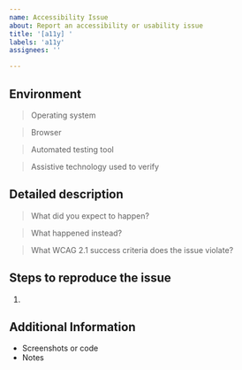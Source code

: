 ```yaml
---
name: Accessibility Issue
about: Report an accessibility or usability issue
title: '[a11y] '
labels: 'a11y'
assignees: ''

---
```


## Environment

> Operating system

> Browser

> Automated testing tool 

> Assistive technology used to verify

## Detailed description

> What did you expect to happen?

> What happened instead?

> What WCAG 2.1 success criteria does the issue violate?

## Steps to reproduce the issue

1. 

## Additional Information

- Screenshots or code
- Notes

